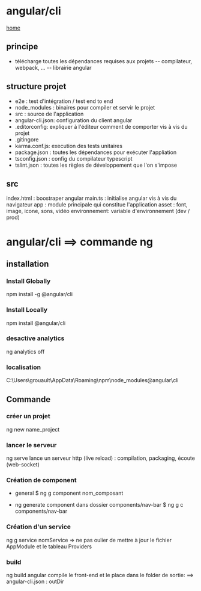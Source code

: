 # angular/cli

[home](../angular.md)

## principe
- télécharge toutes les dépendances requises aux projets
-- compilateur, webpack, ...
-- librairie angular

## structure projet
- e2e : test d'intégration / test end to end
- node_modules : binaires pour compiler et servir le projet
- src : source de l'application
- angular-cli.json: configuration du client angular
- .editorconfig: expliquer à l'éditeur comment de comporter vis à vis du projet
- .gitingore
- karma.conf.js: execution des tests unitaires
- package.json : toutes les dépendances pour exécuter l'appliation
- tsconfig.json : config du compilateur typescript
- tslint.json : toutes les règles de développement que l'on s'impose

## src
index.html : boostraper angular
main.ts : initialise angular vis à vis du navigateur
app : module principale qui constitue l'application
asset : font, image, icone, sons, vidéo
environnement: variable d'environnement (dev / prod)

# angular/cli ==> commande ng

## installation

### Install Globally
npm install -g @angular/cli

### Install Locally
npm install @angular/cli

### desactive analytics
ng analytics off

### localisation
C:\Users\grouault\AppData\Roaming\npm\node_modules\@angular\cli

## Commande

### créer un projet
ng new name_project

### lancer le serveur
ng serve
lance un serveur http (live reload) : compilation, packaging, écoute (web-socket)

### Création de component

* general
$ ng g component nom_composant

* ng generate component dans dossier components/nav-bar
$ ng g c components/nav-bar 

### Création d'un service
ng g service nomService
=> ne pas oulier de mettre à jour le fichier AppModule et le tableau Providers

### build
ng build
angular compile le front-end et le place dans le folder de sortie:
==> angular-cli.json : outDir
